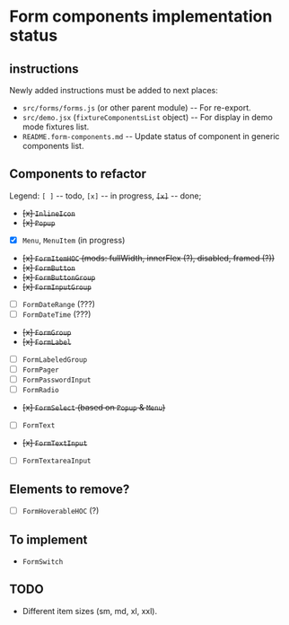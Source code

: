 # Form components implementation status

## instructions

Newly added instructions must be added to next places:

- `src/forms/forms.js` (or other parent module) -- For re-export.
- `src/demo.jsx` (`fixtureComponentsList` object) -- For display in demo mode fixtures list.
- `README.form-components.md` -- Update status of component in generic components list.

## Components to refactor

Legend: `[ ]` -- todo, `[x]` -- in progress, ~~`[x]`~~ -- done;

- ~~[x] `InlineIcon`~~
- ~~[x] `Popup`~~
-   [x] `Menu`, `MenuItem` (in progress)
- ~~[x] `FormItemHOC` (mods: fullWidth, innerFlex (?), disabled, framed (?))~~
- ~~[x] `FormButton`~~
- ~~[x] `FormButtonGroup`~~
- ~~[x] `FormInputGroup`~~
-   [ ] `FormDateRange` (???)
-   [ ] `FormDateTime` (???)
- ~~[x] `FormGroup`~~
- ~~[x] `FormLabel`~~
-   [ ] `FormLabeledGroup`
-   [ ] `FormPager`
-   [ ] `FormPasswordInput`
-   [ ] `FormRadio`
- ~~[x] `FormSelect` (based on `Popup` & `Menu`)~~
-   [ ] `FormText`
- ~~[x] `FormTextInput`~~
-   [ ] `FormTextareaInput`

## Elements to remove?

- [ ] `FormHoverableHOC` (?)

## To implement

- `FormSwitch`

## TODO

- Different item sizes (sm, md, xl, xxl).

<!--
 @changed 2020.10.29, 03:18
-->
